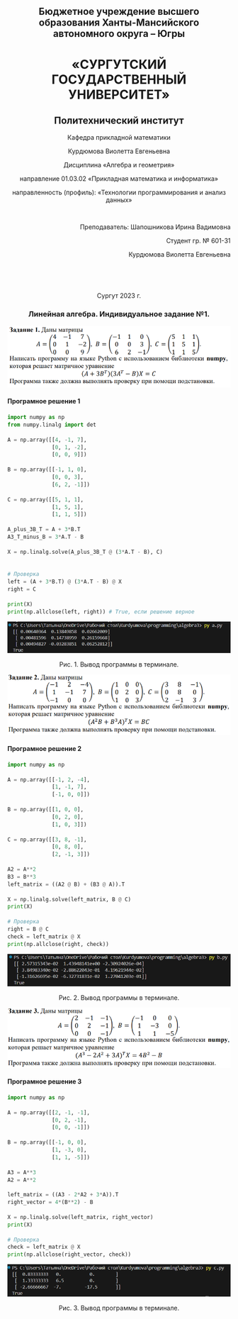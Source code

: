 <h2 style="text-align: center;">Бюджетное учреждение высшего образования Ханты-Мансийского автономного округа – Югры</h2>

<h1 style="text-align: center;">«СУРГУТСКИЙ ГОСУДАРСТВЕННЫЙ УНИВЕРСИТЕТ»</h1>

<h2 style="text-align: center;">Политехнический институт</h2>

<p style="text-align: center;">Кафедра прикладной математики</p>

<p style="text-align: center;">Курдюмова Виолетта Евгеньевна</p>

<p style="text-align: center;">Дисциплина «Алгебра и геометрия»</p>

<p style="text-align: center;">направление 01.03.02 «Прикладная математика и информатика»</p>

<p style="text-align: center;">направленность (профиль): «Технологии программирования и анализ данных»</p>

<pre>

</pre>

<p style="text-align: right;">Преподаватель: Шапошникова Ирина Вадимовна  </p>

<p style="text-align: right;">Студент гр. № 601-31</p>

<p style="text-align: right;">Курдюмова Виолетта Евгеньевна</p>

<pre>



</pre>

<p style="text-align: center;">Сургут 2023 г.</p>



<h3 style="text-align: center;">Линейная алгебра. Индивидуальное задание
№1.</h3>



![alt text](2024-03-11_22-25-45-1.png)

#### Програмное решение 1

```python
import numpy as np
from numpy.linalg import det

A = np.array([[4, -1, 7], 
              [0, 1, -2],
              [0, 0, 9]])

B = np.array([[-1, 1, 0],
              [0, 0, 3],
              [6, 2, -1]])

C = np.array([[5, 1, 1],
              [1, 5, 1],
              [1, 1, 5]])

A_plus_3B_T = A + 3*B.T 
A3_T_minus_B = 3*A.T - B

X = np.linalg.solve(A_plus_3B_T @ (3*A.T - B), C)


# Проверка 
left = (A + 3*B.T) @ (3*A.T - B) @ X
right = C

print(X)
print(np.allclose(left, right)) # True, если решение верное
```

![alt text](<Снимок экрана 2024-03-11 222150.png>)

<p style="text-align: center;">Рис. 1. Вывод программы в терминале.</p>


![alt text](2024-03-11_22-26-33.png)

#### Програмное решение 2
```python
import numpy as np

A = np.array([[-1, 2, -4],  
              [1, -1, 7],
              [-1, 0, 0]])

B = np.array([[1, 0, 0],
              [0, 2, 0],
              [1, 0, 3]])

C = np.array([[3, 8, -1],
              [0, 8, 0],
              [2, -1, 3]])

A2 = A**2 
B3 = B**3
left_matrix = ((A2 @ B) + (B3 @ A)).T 

X = np.linalg.solve(left_matrix, B @ C)
print(X)

# Проверка
right = B @ C
check = left_matrix @ X
print(np.allclose(right, check)) 

```

![alt text](<Снимок экрана 2024-03-11 222244.png>)

<p style="text-align: center;">Рис. 2. Вывод программы в терминале.</p>



![alt text](2024-03-11_22-27-14.png)


#### Програмное решение 3
```PYTHON
import numpy as np

A = np.array([[2, -1, -1],
              [0, 2, -1],  
              [0, 0, -1]])

B = np.array([[-1, 0, 0],
              [1, -3, 0],
              [1, 1, -5]])

A3 = A**3
A2 = A**2

left_matrix = ((A3 - 2*A2 + 3*A)).T
right_vector = 4*(B**2) - B

X = np.linalg.solve(left_matrix, right_vector)
print(X)

# Проверка 
check = left_matrix @ X
print(np.allclose(right_vector, check))
```

![alt text](<Снимок экрана 2024-03-11 222406.png>)

<p style="text-align: center;">Рис. 3. Вывод программы в терминале.</p>

